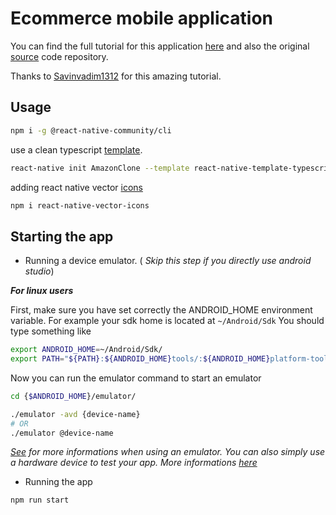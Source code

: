 # Ecommerce mobile application

You can find the full tutorial for this application [here](https://www.youtube.com/watch?v=WuAMLwrYu68) and also the original [source](https://github.com/Savinvadim1312/AmazonClone) code repository.

Thanks to [Savinvadim1312](https://github.com/Savinvadim1312) for this amazing tutorial.

## Usage
 
```sh 
npm i -g @react-native-community/cli
```
use a clean typescript [template](https://github.com/react-native-community/react-native-template-typescript).
```sh
react-native init AmazonClone --template react-native-template-typescript
```
adding react native vector [icons](https://github.com/oblador/react-native-vector-icons)
```sh
npm i react-native-vector-icons
```

## Starting the app
- Running a device emulator. (
*Skip this step if you directly use android studio*)

***For linux users***

First, make sure you have set correctly the ANDROID_HOME environment variable.
For example your sdk home is located at `~/Android/Sdk`
You should type something like
```sh
export ANDROID_HOME=~/Android/Sdk/
export PATH="${PATH}:${ANDROID_HOME}tools/:${ANDROID_HOME}platform-tools/:${ANDROID_HOME}emulator"
```

Now you can run the emulator command to start an emulator
```sh
cd {$ANDROID_HOME}/emulator/
```
```sh
./emulator -avd {device-name}
# OR
./emulator @device-name
```
*[See](https://developer.android.com/studio/run/managing-avds) for more informations when using an emulator.*
*You can also simply use a hardware device to test your app. More informations [here](https://developer.android.com/studio/run/device)*


- Running the app
```sh
npm run start
```